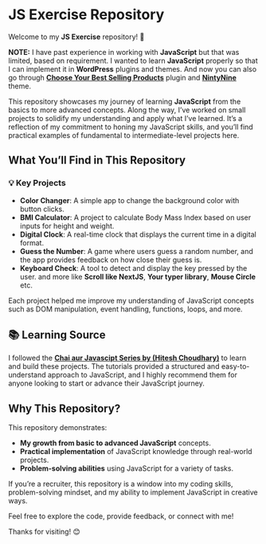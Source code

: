 # JS Exercise Repository

Welcome to my **JS Exercise** repository! 🚀

**NOTE:** I have past experience in working with **JavaScript** but that was limited, based on requirement. I wanted to learn **JavaScript** properly so that I can implement it in **WordPress** plugins and themes. And now you can also go through **[Choose Your Best Selling Products](https://github.com/veerajxcode/chooseyourbestsellingproducts)** plugin and **[NintyNine](https://github.com/veerajxcode/ninty-nine)** theme.

This repository showcases my journey of learning **JavaScript** from the basics to more advanced concepts. Along the way, I’ve worked on small projects to solidify my understanding and apply what I’ve learned. It’s a reflection of my commitment to honing my JavaScript skills, and you’ll find practical examples of fundamental to intermediate-level projects here.

## What You’ll Find in This Repository

### 💡 Key Projects
- **Color Changer**: A simple app to change the background color with button clicks.
- **BMI Calculator**: A project to calculate Body Mass Index based on user inputs for height and weight.
- **Digital Clock**: A real-time clock that displays the current time in a digital format.
- **Guess the Number**: A game where users guess a random number, and the app provides feedback on how close their guess is.
- **Keyboard Check**: A tool to detect and display the key pressed by the user.
  and more like **Scroll like NextJS**, **Your typer library**, **Mouse Circle** etc.

Each project helped me improve my understanding of JavaScript concepts such as DOM manipulation, event handling, functions, loops, and more.

## 📚 Learning Source

I followed the **[Chai aur Javascipt Series by (Hitesh Choudhary)](https://youtube.com/playlist?list=PLu71SKxNbfoBuX3f4EOACle2y-tRC5Q37&si=kEsHsrX4Oj8IGKAb)** to learn and build these projects. The tutorials provided a structured and easy-to-understand approach to JavaScript, and I highly recommend them for anyone looking to start or advance their JavaScript journey.

## Why This Repository?

This repository demonstrates:
- **My growth from basic to advanced JavaScript** concepts.
- **Practical implementation** of JavaScript knowledge through real-world projects.
- **Problem-solving abilities** using JavaScript for a variety of tasks.
  
If you’re a recruiter, this repository is a window into my coding skills, problem-solving mindset, and my ability to implement JavaScript in creative ways.

Feel free to explore the code, provide feedback, or connect with me!

Thanks for visiting! 😊

